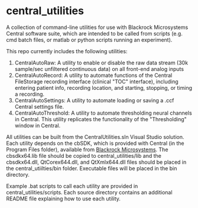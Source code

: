 # central_utilities
A collection of command-line utilities for use with Blackrock Microsystems Central software suite, which are intended to be called from scripts (e.g. cmd batch files, or matlab or python scripts running an experiment).

This repo currently includes the following utilities:
1. CentralAutoRaw: A utility to enable or disable the raw data stream (30k sample/sec unfiltered continuous data) on all front-end analog inputs
2. CentralAutoRecord: A utility to automate functions of the Central FileStorage recording interface (clinical "TOC" interface), including entering patient info, recording location, and starting, stopping, or timing a recording.
3. CentralAutoSettings: A utility to automate loading or saving a .ccf Central settings file.
4. CentralAutoThreshold: A utility to automate thresholding neural channels in Central. This utility replicates the functionality of the "Thresholding" window in Central.

All utilities can be built from the CentralUtilities.sln Visual Studio solution. Each utility depends on the cbSDK, which is provided with Central (in the Program Files folder), available from [Blackrock Microsystems](https://www.blackrockmicro.com/technical-support/software-downloads/). The cbsdkx64.lib file should be copied to central_utilities/lib and the cbsdkx64.dll, QtCorex644.dll, and QtXmlx644.dll files should be placed in the central_utiilties/bin folder. Executable files will be placed in the bin directory.

Example .bat scripts to call each utility are provided in central_utilities/scripts. Each source directory contains an additional README file explaining how to use each utility.
